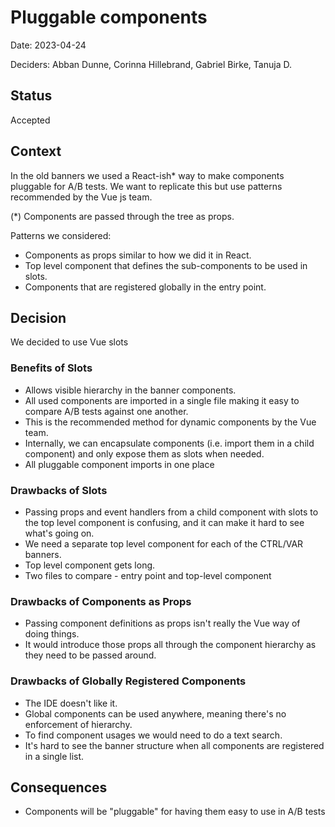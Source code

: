 # Pluggable components

Date: 2023-04-24

Deciders: Abban Dunne, Corinna Hillebrand, Gabriel Birke, Tanuja D.

## Status

Accepted

## Context

In the old banners we used a React-ish* way to make components pluggable for A/B tests. We want to replicate this
but use patterns recommended by the Vue js team.

(*) Components are passed through the tree as props. 

Patterns we considered:

* Components as props similar to how we did it in React.
* Top level component that defines the sub-components to be used in slots.
* Components that are registered globally in the entry point.

## Decision

We decided to use Vue slots

### Benefits of Slots
* Allows visible hierarchy in the banner components.
* All used components are imported in a single file making it easy to compare A/B tests against one another.
* This is the recommended method for dynamic components by the Vue team.
* Internally, we can encapsulate components (i.e. import them in a child component) and only expose them as slots when
  needed.
* All pluggable component imports in one place

### Drawbacks of Slots
* Passing props and event handlers from a child component with slots to the top level component is confusing, 
  and it can make it hard to see what's going on.
* We need a separate top level component for each of the CTRL/VAR banners.
* Top level component gets long.
* Two files to compare - entry point and top-level component

### Drawbacks of Components as Props
* Passing component definitions as props isn't really the Vue way of doing things.
* It would introduce those props all through the component hierarchy as they need to be passed around.

### Drawbacks of Globally Registered Components
* The IDE doesn't like it.
* Global components can be used anywhere, meaning there's no enforcement of hierarchy.
* To find component usages we would need to do a text search.
* It's hard to see the banner structure when all components are registered in a single list.

## Consequences

* Components will be "pluggable" for having them easy to use in A/B tests